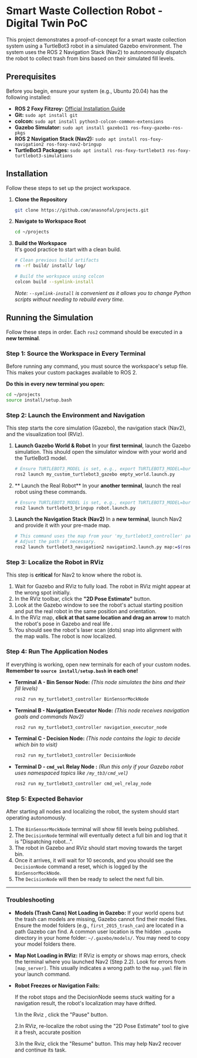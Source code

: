# Smart Waste Collection Robot - Digital Twin PoC

This project demonstrates a proof-of-concept for a smart waste collection system using a TurtleBot3 robot in a simulated Gazebo environment. The system uses the ROS 2 Navigation Stack (Nav2) to autonomously dispatch the robot to collect trash from bins based on their simulated fill levels.

## Prerequisites

Before you begin, ensure your system (e.g., Ubuntu 20.04) has the following installed:
* **ROS 2 Foxy Fitzroy:** [Official Installation Guide](https://docs.ros.org/en/foxy/Installation/Ubuntu-Install-Debians.html)
* **Git:** `sudo apt install git`
* **colcon:** `sudo apt install python3-colcon-common-extensions`
* **Gazebo Simulator:** `sudo apt install gazebo11 ros-foxy-gazebo-ros-pkgs`
* **ROS 2 Navigation Stack (Nav2):** `sudo apt install ros-foxy-navigation2 ros-foxy-nav2-bringup`
* **TurtleBot3 Packages:** `sudo apt install ros-foxy-turtlebot3 ros-foxy-turtlebot3-simulations`

## Installation

Follow these steps to set up the project workspace.

1.  **Clone the Repository** 

    ```bash
    git clone https://github.com/anasnofal/projects.git
    ```

2.  **Navigate to Workspace Root**

    ```bash
    cd ~/projects
    ```

  

3.  **Build the Workspace**  
    It's good practice to start with a clean build.

    ```bash
    # Clean previous build artifacts
    rm -rf build/ install/ log/

    # Build the workspace using colcon
    colcon build --symlink-install
    ```
    *Note: `--symlink-install` is convenient as it allows you to change Python scripts without needing to rebuild every time.*

## Running the Simulation

Follow these steps in order. Each `ros2` command should be executed in a **new terminal**.

### Step 1: Source the Workspace in Every Terminal

Before running any command, you must source the workspace's setup file. This makes your custom packages available to ROS 2.

**Do this in every new terminal you open:**

```bash
cd ~/projects
source install/setup.bash
```

### Step 2: Launch the Environment and Navigation

This step starts the core simulation (Gazebo), the navigation stack (Nav2), and the visualization tool (RViz).

1. **Launch Gazebo World & Robot**
   In your **first terminal**, launch the Gazebo simulation. This should open the simulator window with your world and the TurtleBot3 model.

   ```bash
   # Ensure TURTLEBOT3_MODEL is set, e.g., export TURTLEBOT3_MODEL=burger
   ros2 launch my_custom_turtlebot3_gazebo empty_world.launch.py
   ```
2. ** Launch the Real Robot**
   In your **another terminal**, launch the real robot using these commands.
   ```bash
   # Ensure TURTLEBOT3_MODEL is set, e.g., export TURTLEBOT3_MODEL=burger
   ros2 launch turtlebot3_bringup robot.launch.py
   ```
    
3. **Launch the Navigation Stack (Nav2)**
   In a **new terminal**, launch Nav2 and provide it with your pre-made map.

   ```bash
   # This command uses the map from your 'my_turtlebot3_controller' package.
   # Adjust the path if necessary.
   ros2 launch turtlebot3_navigation2 navigation2.launch.py map:=$(ros2 pkg prefix my_turtlebot3_controller)/share/my_turtlebot3_controller/maps/big_map.yaml
   ```


### Step 3: Localize the Robot in RViz

This step is **critical** for Nav2 to know where the robot is.

1. Wait for Gazebo and RViz to fully load. The robot in RViz might appear at the wrong spot initially.
2. In the RViz toolbar, click the **"2D Pose Estimate"** button.
3. Look at the Gazebo window to see the robot's actual starting position and put the real robot in the same position and orientation.
4. In the RViz map, **click at that same location and drag an arrow** to match the robot's pose in Gazebo and real life .
5. You should see the robot's laser scan (dots) snap into alignment with the map walls. The robot is now localized.

### Step 4: Run The Application Nodes

If everything is working, open new terminals for each of your custom nodes. **Remember to `source install/setup.bash` in each one!**

* **Terminal A - Bin Sensor Node:**
  *(This node simulates the bins and their fill levels)*

  ```bash
  ros2 run my_turtlebot3_controller BinSensorMockNode
  ```

* **Terminal B - Navigation Executor Node:**
  *(This node receives navigation goals and commands Nav2)*

  ```bash
  ros2 run my_turtlebot3_controller navigation_executor_node
  ```

* **Terminal C - Decision Node:**
  *(This node contains the logic to decide which bin to visit)*

  ```bash
  ros2 run my_turtlebot3_controller DecisionNode
  ```

* **Terminal D - `cmd_vel` Relay Node :**
  *(Run this only if your Gazebo robot uses namespaced topics like `/my_tb3/cmd_vel`)*

  ```bash
  ros2 run my_turtlebot3_controller cmd_vel_relay_node
  ```

### Step 5: Expected Behavior

After starting all nodes and localizing the robot, the system should start operating autonomously.

1. The `BinSensorMockNode` terminal will show fill levels being published.
2. The `DecisionNode` terminal will eventually detect a full bin and log that it is "Dispatching robot...".
3. The robot in Gazebo and RViz should start moving towards the target bin.
4. Once it arrives, it will wait for 10 seconds, and you should see the `DecisionNode` command a reset, which is logged by the `BinSensorMockNode`.
5. The `DecisionNode` will then be ready to select the next full bin.

---

### Troubleshooting

* **Models (Trash Cans) Not Loading in Gazebo:**
  If your world opens but the trash can models are missing, Gazebo cannot find their model files. Ensure the model folders (e.g., `first_2015_trash_can`) are located in a path Gazebo can find. A common user location is the hidden `.gazebo` directory in your home folder: `~/.gazebo/models/`. You may need to copy your model folders there.

* **Map Not Loading in RViz:**
  If RViz is empty or shows map errors, check the terminal where you launched Nav2 (Step 2.2). Look for errors from `[map_server]`. This usually indicates a wrong path to the `map.yaml` file in your launch command.

* **Robot Freezes or Navigation Fails:**

    If the robot stops and the DecisionNode seems stuck waiting for a navigation result, the robot's localization may have drifted.

    1.In the Rviz , click the "Pause" button.
  
    2.In RViz, re-localize the robot using the "2D Pose Estimate" tool to give it a fresh, accurate position
  
    3.In the Rviz, click the "Resume" button. This may help Nav2 recover and continue its task.



